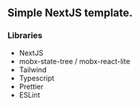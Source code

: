 ## Simple NextJS template.

### Libraries

- NextJS
- mobx-state-tree / mobx-react-lite
- Tailwind
- Typescript
- Prettier
- ESLint
